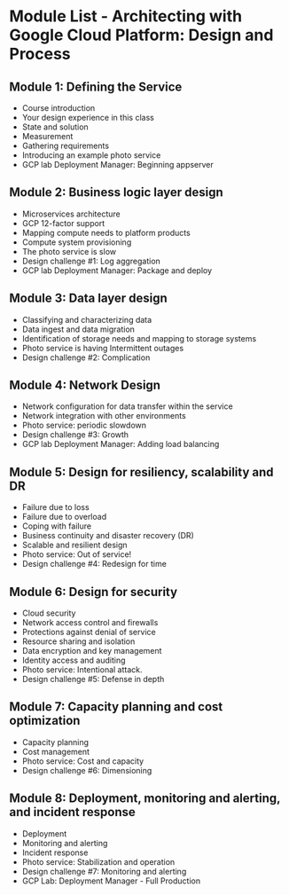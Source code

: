 # Module List - Architecting with Google Cloud Platform: Design and Process

## Module 1: Defining the Service

* Course introduction
* Your design experience in this class
* State and solution
* Measurement
* Gathering requirements
* Introducing an example photo service
* GCP lab Deployment Manager: Beginning appserver

## Module 2: Business logic layer design

* Microservices architecture	
* GCP 12-factor support				
* Mapping compute needs to platform products
* Compute system provisioning
* The photo service is slow
* Design challenge #1: Log aggregation
* GCP lab Deployment Manager: Package and deploy

## Module 3: Data layer design

* Classifying and characterizing data
* Data ingest and data migration
* Identification of storage needs and mapping to storage systems
* Photo service is having Intermittent outages
* Design challenge #2: Complication

## Module 4: Network Design

* Network configuration for data transfer within the service
* Network integration with other environments
* Photo service: periodic slowdown
* Design challenge #3: Growth
* GCP lab Deployment Manager: Adding load balancing

## Module 5: Design for resiliency, scalability and DR

* Failure due to loss
* Failure due to overload
* Coping with failure
* Business continuity and disaster recovery (DR)
* Scalable and resilient design
* Photo service: Out of service!
* Design challenge #4: Redesign for time

## Module 6: Design for security

* Cloud security 
* Network access control and firewalls
* Protections against denial of service
* Resource sharing and isolation
* Data encryption and key management
* Identity access and auditing
* Photo service: Intentional attack.
* Design challenge #5: Defense in depth

## Module 7: Capacity planning and cost optimization

* Capacity planning
* Cost management
* Photo service: Cost and capacity
* Design challenge #6: Dimensioning

## Module 8: Deployment, monitoring and alerting, and incident response

* Deployment
* Monitoring and alerting
* Incident response
* Photo service: Stabilization and operation
* Design challenge #7: Monitoring and alerting
* GCP Lab: Deployment Manager - Full Production
